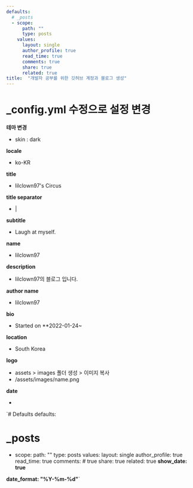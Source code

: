 ```yaml
---
defaults:
  # _posts
  - scope:
      path: ""
      type: posts
    values:
      layout: single
      author_profile: true
      read_time: true
      comments: true
      share: true
      related: true
title:  "개발자 공부를 위한 깃허브 계정과 블로그 생성"
---
```




# _config.yml 수정으로 설정 변경



**테마 변경**

- skin : dark



**locale**

- ko-KR



**title**

- lilclown97's Circus



**title separator**

- |



**subtitle**

- Laugh at myself.



**name**

- lilclown97



**description**

- lilclown97의 블로그 입니다.



**author name**

- lilclown97



**bio**

- Started on **2022-01-24~



**location**

- South Korea



**logo**

- assets > images 폴더 생성 > 이미지 복사
- /assets/images/name.png



**date**

- 
`# Defaults
defaults:
  # _posts
  - scope:
      path: ""
      type: posts
    values:
      layout: single
      author_profile: true
      read_time: true
      comments: # true
      share: true
      related: true
      **show_date: true**


**date_format: "%Y-%m-%d"**`